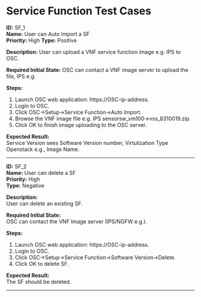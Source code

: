 # Service Function Test Cases

**ID:** SF_1  
**Name:** User can Auto Import a SF  
**Priority:** High 
**Type:** Positive  

**Description:** 
User can upload a VNF service function image e.g. IPS to OSC.  

**Required Initial State:** 
OSC can contact a VNF image server to upload the file, IPS e.g.

**Steps:**   
1. Launch OSC web application: https://OSC-ip-address.  
2. Login to OSC.  
3. Click OSC->Setup->Service Function->Auto Import.  
4. Browse the VNF image file e.g. IPS sensorsw_vm100->vss_8310019.zip.  
5. Click OK to finish image uploading to the OSC server.  

**Expected Result:**  
Service Version sees Software Version number, Virtulization Type Openstack e.g., Image Name.  

****

**ID:** SF_2  
**Name:** User can delete a SF  
**Priority:** High  
**Type:** Negative  

**Description:**  
User can delete an existing SF.  

**Required Initial State:**  
OSC can contact the VNF Image server (IPS/NGFW e.g.).  

**Steps:**    
1. Launch OSC web application: https://OSC-ip-address.  
2. Login to OSC.  
3. Click OSC->Setup->Service Function->Software Version->Delete.  
4. Click OK to delete SF.  

**Expected Result:**  
The SF should be deleted.  

****

